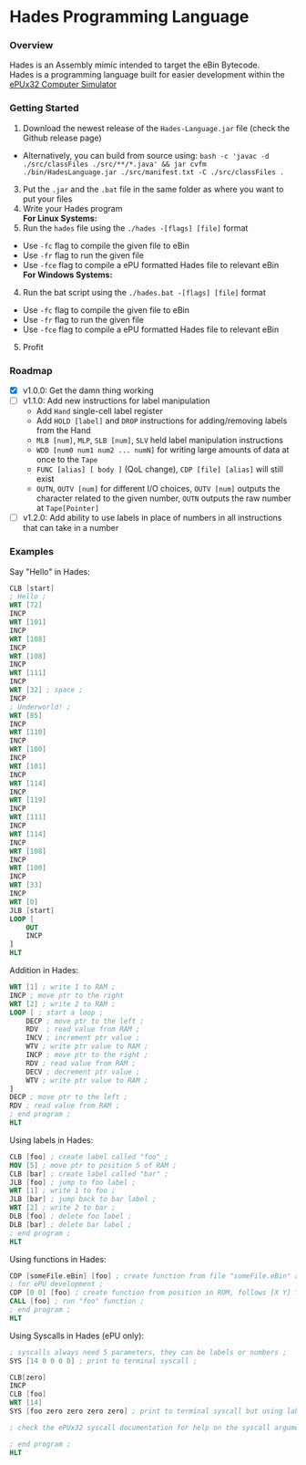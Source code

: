# Hades Programming Language
### Overview
Hades is an Assembly mimic intended to target the eBin Bytecode.\
Hades is a programming language built for easier development within the [ePUx32 Computer Simulator](https://github.com/Nadelio/ePU)

### Getting Started
1. Download the newest release of the `Hades-Language.jar` file (check the Github release page)
  - Alternatively, you can build from source using: `bash -c 'javac -d ./src/classFiles ./src/**/*.java' && jar cvfm ./bin/HadesLanguage.jar ./src/manifest.txt -C ./src/classFiles .`
3. Put the `.jar` and the `.bat` file in the same folder as where you want to put your files
4. Write your Hades program
\
**For Linux Systems:**
5. Run the `hades` file using the `./hades -[flags] [file]` format
  - Use `-fc` flag to compile the given file to eBin
  - Use `-fr` flag to run the given file
  - Use `-fce` flag to compile a ePU formatted Hades file to relevant eBin
\
**For Windows Systems:**
4. Run the bat script using the `./hades.bat -[flags] [file]` format
  - Use `-fc` flag to compile the given file to eBin
  - Use `-fr` flag to run the given file
  - Use `-fce` flag to compile a ePU formatted Hades file to relevant eBin
5. Profit

### Roadmap
- [x] v1.0.0: Get the damn thing working
- [ ] v1.1.0: Add new instructions for label manipulation
  - Add `Hand` single-cell label register
  - Add `HOLD [label]` and `DROP` instructions for adding/removing labels from the Hand
  - `MLB [num]`, `MLP`, `SLB [num]`, `SLV` held label manipulation instructions
  - `WDD [num0 num1 num2 ... numN]` for writing large amounts of data at once to the `Tape`
  - `FUNC [alias] [ body ]` (QoL change), `CDP [file] [alias]` will still exist
  - `OUTN`, `OUTV [num]` for different I/O choices, `OUTV [num]` outputs the character related to the given number, `OUTN` outputs the raw number at `Tape[Pointer]`
- [ ] v1.2.0: Add ability to use labels in place of numbers in all instructions that can take in a number

### Examples
Say "Hello" in Hades:
```nasm
CLB [start]
; Hello ;
WRT [72]
INCP
WRT [101]
INCP
WRT [108]
INCP
WRT [108]
INCP
WRT [111]
INCP
WRT [32] ; space ;
INCP
; Underworld! ;
WRT [85]
INCP
WRT [110]
INCP
WRT [100]
INCP
WRT [101]
INCP
WRT [114]
INCP
WRT [119]
INCP
WRT [111]
INCP
WRT [114]
INCP
WRT [108]
INCP
WRT [100]
INCP
WRT [33]
INCP
WRT [0]
JLB [start]
LOOP [
    OUT
    INCP
]
HLT
```
Addition in Hades:
```nasm
WRT [1] ; write 1 to RAM ;
INCP ; move ptr to the right
WRT [2] ; write 2 to RAM ;
LOOP [ ; start a loop ;
    DECP ; move ptr to the left ;
    RDV  ; read value from RAM ;
    INCV ; increment ptr value ;
    WTV ; write ptr value to RAM ;
    INCP ; move ptr to the right ;
    RDV ; read value from RAM ;
    DECV ; decrement ptr value ;
    WTV ; write ptr value to RAM ;
]
DECP ; move ptr to the left ;
RDV ; read value from RAM ;
; end program ;
HLT
```
Using labels in Hades:
```nasm
CLB [foo] ; create label called "foo" ;
MOV [5] ; move ptr to position 5 of RAM ;
CLB [bar] ; create label called "bar" ;
JLB [foo] ; jump to foo label ;
WRT [1] ; write 1 to foo ;
JLB [bar] ; jump back to bar label ;
WRT [2] ; write 2 to bar ;
DLB [foo] ; delete foo label ;
DLB [bar] ; delete bar label ;
; end program ;
HLT
```
Using functions in Hades:
```nasm
CDP [someFile.eBin] [foo] ; create function from file "someFile.eBin" and call it "foo" ;
; for ePU development ;
CDP [0 0] [foo] ; create function from position in ROM, follows [X Y] format;
CALL [foo] ; run "foo" function ;
; end program ;
HLT
```
Using Syscalls in Hades (ePU only):
```nasm
; syscalls always need 5 parameters, they can be labels or numbers ;
SYS [14 0 0 0 0] ; print to terminal syscall ;

CLB[zero]
INCP
CLB [foo]
WRT [14]
SYS [foo zero zero zero zero] ; print to terminal syscall but using labels called "foo" and "zero" ;

; check the ePUx32 syscall documentation for help on the syscall arguments ;

; end program ;
HLT
```
